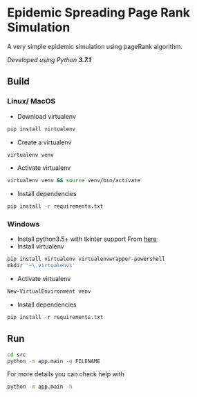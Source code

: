 # Epidemic Spreading Page Rank Simulation

A very simple epidemic simulation using pageRank algorithm. 

_Developed using Python **3.7.1**_

## Build

### Linux/ MacOS
- Download virtualenv
```sh
pip install virtualenv
```
- Create a virtualenv

``` sh
virtualenv venv
```

- Activate virtualenv

``` sh
virtualenv venv && source venv/bin/activate
```

- Install dependencies

``` sh
pip install -r requirements.txt
```
### Windows

- Install python3.5+ with tkinter support From [here](https://www.python.org/downloads/windows/)
- Install virtualenv

```PowerShell
pip install virtualenv virtualenvwrapper-powershell
mkdir '~\.virtualenvs'
```
- Activate virtualenv

```PowerShell
New-VirtualEnvironment venv
```

- Install dependencies

```PowerShell
pip install -r requirements.txt
```
## Run

``` sh
cd src
python -m app.main -g FILENAME
```
For more details you can check help with 
```sh
python -m app.main -h
```
